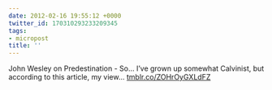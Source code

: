 ```yaml
---
date: 2012-02-16 19:55:12 +0000
twitter_id: 170310293233209345
tags:
- micropost
title: ''
---
```


John Wesley on Predestination - So… I’ve grown up somewhat Calvinist, but according to this article, my view... [tmblr.co/ZOHrOyGXLdFZ](http://tmblr.co/ZOHrOyGXLdFZ)
